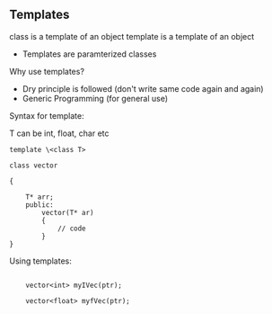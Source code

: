 ## Templates

class is a template of an object
template is a template of an object

- Templates are paramterized classes

Why use templates?
- Dry principle is followed (don't write same code again and again)
- Generic Programming (for general use)

Syntax for template:

T can be int, float, char etc

```
template \<class T>

class vector

{

    T* arr;
    public:
        vector(T* ar)
        {
            // code
        }
}
```

Using templates:

```

    vector<int> myIVec(ptr);

    vector<float> myfVec(ptr);

```